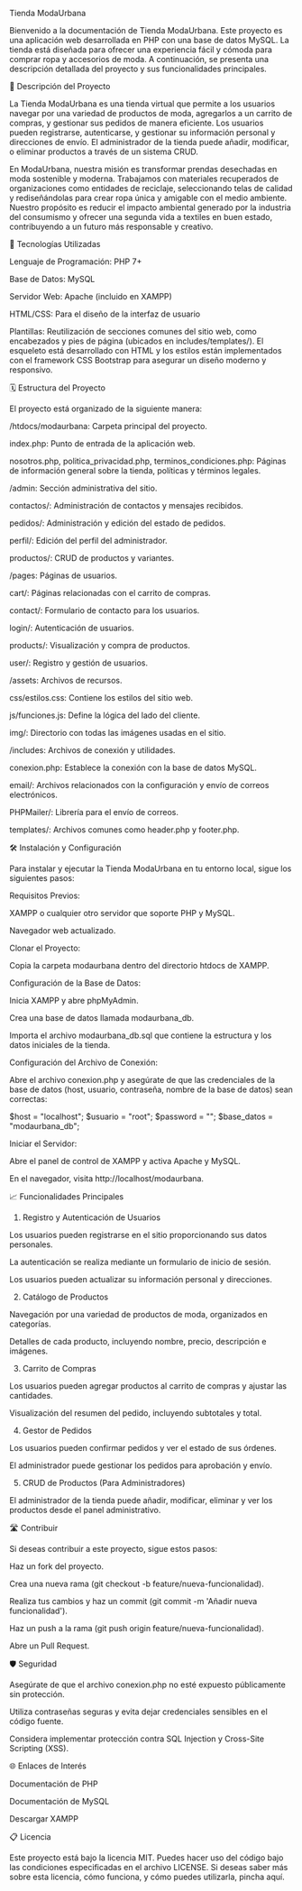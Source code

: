 Tienda ModaUrbana

Bienvenido a la documentación de Tienda ModaUrbana. Este proyecto es una aplicación web desarrollada en PHP con una base de datos MySQL. La tienda está diseñada para ofrecer una experiencia fácil y cómoda para comprar ropa y accesorios de moda. A continuación, se presenta una descripción detallada del proyecto y sus funcionalidades principales.

📜 Descripción del Proyecto

La Tienda ModaUrbana es una tienda virtual que permite a los usuarios navegar por una variedad de productos de moda, agregarlos a un carrito de compras, y gestionar sus pedidos de manera eficiente. Los usuarios pueden registrarse, autenticarse, y gestionar su información personal y direcciones de envío. El administrador de la tienda puede añadir, modificar, o eliminar productos a través de un sistema CRUD.

En ModaUrbana, nuestra misión es transformar prendas desechadas en moda sostenible y moderna. Trabajamos con materiales recuperados de organizaciones como entidades de reciclaje, seleccionando telas de calidad y rediseñándolas para crear ropa única y amigable con el medio ambiente. Nuestro propósito es reducir el impacto ambiental generado por la industria del consumismo y ofrecer una segunda vida a textiles en buen estado, contribuyendo a un futuro más responsable y creativo.

🚀 Tecnologías Utilizadas

Lenguaje de Programación: PHP 7+

Base de Datos: MySQL

Servidor Web: Apache (incluido en XAMPP)

HTML/CSS: Para el diseño de la interfaz de usuario

Plantillas: Reutilización de secciones comunes del sitio web, como encabezados y pies de página (ubicados en includes/templates/). El esqueleto está desarrollado con HTML y los estilos están implementados con el framework CSS Bootstrap para asegurar un diseño moderno y responsivo.

🗓️ Estructura del Proyecto

El proyecto está organizado de la siguiente manera:

/htdocs/modaurbana: Carpeta principal del proyecto.

index.php: Punto de entrada de la aplicación web.

nosotros.php, politica_privacidad.php, terminos_condiciones.php: Páginas de información general sobre la tienda, políticas y términos legales.

/admin: Sección administrativa del sitio.

contactos/: Administración de contactos y mensajes recibidos.

pedidos/: Administración y edición del estado de pedidos.

perfil/: Edición del perfil del administrador.

productos/: CRUD de productos y variantes.

/pages: Páginas de usuarios.

cart/: Páginas relacionadas con el carrito de compras.

contact/: Formulario de contacto para los usuarios.

login/: Autenticación de usuarios.

products/: Visualización y compra de productos.

user/: Registro y gestión de usuarios.

/assets: Archivos de recursos.

css/estilos.css: Contiene los estilos del sitio web.

js/funciones.js: Define la lógica del lado del cliente.

img/: Directorio con todas las imágenes usadas en el sitio.

/includes: Archivos de conexión y utilidades.

conexion.php: Establece la conexión con la base de datos MySQL.

email/: Archivos relacionados con la configuración y envío de correos electrónicos.

PHPMailer/: Librería para el envío de correos.

templates/: Archivos comunes como header.php y footer.php.

🛠️ Instalación y Configuración

Para instalar y ejecutar la Tienda ModaUrbana en tu entorno local, sigue los siguientes pasos:

Requisitos Previos:

XAMPP o cualquier otro servidor que soporte PHP y MySQL.

Navegador web actualizado.

Clonar el Proyecto:

Copia la carpeta modaurbana dentro del directorio htdocs de XAMPP.

Configuración de la Base de Datos:

Inicia XAMPP y abre phpMyAdmin.

Crea una base de datos llamada modaurbana_db.

Importa el archivo modaurbana_db.sql que contiene la estructura y los datos iniciales de la tienda.

Configuración del Archivo de Conexión:

Abre el archivo conexion.php y asegúrate de que las credenciales de la base de datos (host, usuario, contraseña, nombre de la base de datos) sean correctas:

$host = "localhost";
$usuario = "root";
$password = "";
$base_datos = "modaurbana_db";

Iniciar el Servidor:

Abre el panel de control de XAMPP y activa Apache y MySQL.

En el navegador, visita http://localhost/modaurbana.

📈 Funcionalidades Principales

1. Registro y Autenticación de Usuarios

Los usuarios pueden registrarse en el sitio proporcionando sus datos personales.

La autenticación se realiza mediante un formulario de inicio de sesión.

Los usuarios pueden actualizar su información personal y direcciones.

2. Catálogo de Productos

Navegación por una variedad de productos de moda, organizados en categorías.

Detalles de cada producto, incluyendo nombre, precio, descripción e imágenes.

3. Carrito de Compras

Los usuarios pueden agregar productos al carrito de compras y ajustar las cantidades.

Visualización del resumen del pedido, incluyendo subtotales y total.

4. Gestor de Pedidos

Los usuarios pueden confirmar pedidos y ver el estado de sus órdenes.

El administrador puede gestionar los pedidos para aprobación y envío.

5. CRUD de Productos (Para Administradores)

El administrador de la tienda puede añadir, modificar, eliminar y ver los productos desde el panel administrativo.

🛣️ Contribuir

Si deseas contribuir a este proyecto, sigue estos pasos:

Haz un fork del proyecto.

Crea una nueva rama (git checkout -b feature/nueva-funcionalidad).

Realiza tus cambios y haz un commit (git commit -m 'Añadir nueva funcionalidad').

Haz un push a la rama (git push origin feature/nueva-funcionalidad).

Abre un Pull Request.

🛡️ Seguridad

Asegúrate de que el archivo conexion.php no esté expuesto públicamente sin protección.

Utiliza contraseñas seguras y evita dejar credenciales sensibles en el código fuente.

Considera implementar protección contra SQL Injection y Cross-Site Scripting (XSS).

🌐 Enlaces de Interés

Documentación de PHP

Documentación de MySQL

Descargar XAMPP

📋 Licencia

Este proyecto está bajo la licencia MIT. Puedes hacer uso del código bajo las condiciones especificadas en el archivo LICENSE. Si deseas saber más sobre esta licencia, cómo funciona, y cómo puedes utilizarla, pincha aquí.
